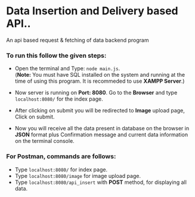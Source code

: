 # Data Insertion and Delivery based API..

An api based request & fetching of data backend program

### To run this follow the given steps:

- Open the terminal and Type: `node main.js`.  
  (**Note:** You must have SQL installed on the system and running at the time of using this program. It is recommeded to use **XAMPP Server**.)

- Now server is running on **Port: 8080**. Go to the **Browser** and type `localhost:8080/` for the index page.
  
- After clicking on submit you will be redirected to **Image** upload page, Click on submit.

- Now you will receive all the data present in database on the browser in **JSON** format plus Confirmation message and current data information on the terminal console.
  
### For Postman, commands are follows:

- Type `localhost:8080/` for index page.
- Type `localhost:8080/image` for image upload page.
- Type `localhost:8080/api_insert` with **POST** method, for displaying all data.